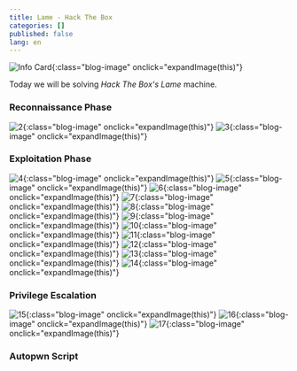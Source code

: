 ```yaml
---
title: Lame - Hack The Box
categories: []
published: false
lang: en
---
```


![Info Card](https://raw.githubusercontent.com/MateoNitro550/MateoNitro550.github.io/main/assets/2024-09-09-Lame-Hack-The-Box/1.png){:class="blog-image" onclick="expandImage(this)"}

Today we will be solving _Hack The Box's_ _Lame_ machine.

### [](#header-3)Reconnaissance Phase

![2](https://raw.githubusercontent.com/MateoNitro550/MateoNitro550.github.io/main/assets/2024-09-09-Lame-Hack-The-Box/2.png){:class="blog-image" onclick="expandImage(this)"}
![3](https://raw.githubusercontent.com/MateoNitro550/MateoNitro550.github.io/main/assets/2024-09-09-Lame-Hack-The-Box/3b.png){:class="blog-image" onclick="expandImage(this)"}

### [](#header-3)Exploitation Phase

![4](https://raw.githubusercontent.com/MateoNitro550/MateoNitro550.github.io/main/assets/2024-09-09-Lame-Hack-The-Box/4.png){:class="blog-image" onclick="expandImage(this)"}
![5](https://raw.githubusercontent.com/MateoNitro550/MateoNitro550.github.io/main/assets/2024-09-09-Lame-Hack-The-Box/5.png){:class="blog-image" onclick="expandImage(this)"}
![6](https://raw.githubusercontent.com/MateoNitro550/MateoNitro550.github.io/main/assets/2024-09-09-Lame-Hack-The-Box/6.png){:class="blog-image" onclick="expandImage(this)"}
![7](https://raw.githubusercontent.com/MateoNitro550/MateoNitro550.github.io/main/assets/2024-09-09-Lame-Hack-The-Box/7.png){:class="blog-image" onclick="expandImage(this)"}
![8](https://raw.githubusercontent.com/MateoNitro550/MateoNitro550.github.io/main/assets/2024-09-09-Lame-Hack-The-Box/8.png){:class="blog-image" onclick="expandImage(this)"}
![9](https://raw.githubusercontent.com/MateoNitro550/MateoNitro550.github.io/main/assets/2024-09-09-Lame-Hack-The-Box/9.png){:class="blog-image" onclick="expandImage(this)"}
![10](https://raw.githubusercontent.com/MateoNitro550/MateoNitro550.github.io/main/assets/2024-09-09-Lame-Hack-The-Box/10.png){:class="blog-image" onclick="expandImage(this)"}
![11](https://raw.githubusercontent.com/MateoNitro550/MateoNitro550.github.io/main/assets/2024-09-09-Lame-Hack-The-Box/11.png){:class="blog-image" onclick="expandImage(this)"}
![12](https://raw.githubusercontent.com/MateoNitro550/MateoNitro550.github.io/main/assets/2024-09-09-Lame-Hack-The-Box/12.png){:class="blog-image" onclick="expandImage(this)"}
![13](https://raw.githubusercontent.com/MateoNitro550/MateoNitro550.github.io/main/assets/2024-09-09-Lame-Hack-The-Box/13.png){:class="blog-image" onclick="expandImage(this)"}
![14](https://raw.githubusercontent.com/MateoNitro550/MateoNitro550.github.io/main/assets/2024-09-09-Lame-Hack-The-Box/14.png){:class="blog-image" onclick="expandImage(this)"}

### [](#header-3)Privilege Escalation

![15](https://raw.githubusercontent.com/MateoNitro550/MateoNitro550.github.io/main/assets/2024-09-09-Lame-Hack-The-Box/15.png){:class="blog-image" onclick="expandImage(this)"}
![16](https://raw.githubusercontent.com/MateoNitro550/MateoNitro550.github.io/main/assets/2024-09-09-Lame-Hack-The-Box/16.png){:class="blog-image" onclick="expandImage(this)"}
![17](https://raw.githubusercontent.com/MateoNitro550/MateoNitro550.github.io/main/assets/2024-09-09-Lame-Hack-The-Box/17.png){:class="blog-image" onclick="expandImage(this)"}

### [](#header-3)Autopwn Script
